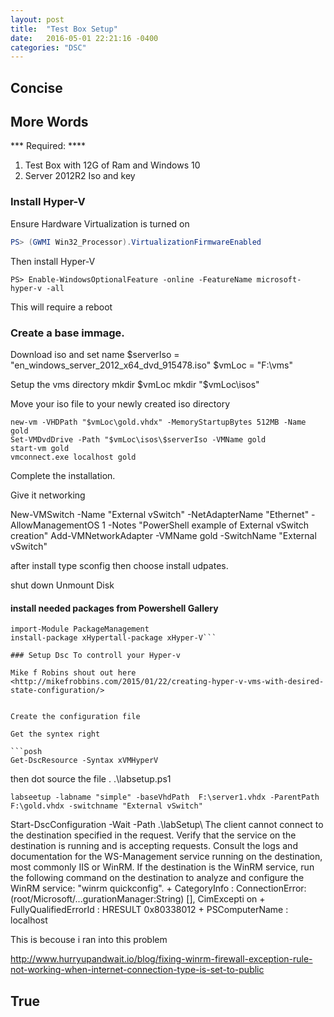 ```yaml
---
layout: post
title:  "Test Box Setup"
date:   2016-05-01 22:21:16 -0400
categories: "DSC"  
---
```


Concise
-------


More Words
----------

*** Required: **** 

1. Test Box with 12G of Ram and Windows 10
2. Server 2012R2 Iso and key

### Install Hyper-V ###

Ensure Hardware Virtualization is turned on

```powershell
PS> (GWMI Win32_Processor).VirtualizationFirmwareEnabled
```

Then install Hyper-V

```posh
PS> Enable-WindowsOptionalFeature -online -FeatureName microsoft-hyper-v -all
```

This will require a reboot

### Create a base immage.

Download iso and set name
$serverIso = "en_windows_server_2012_x64_dvd_915478.iso"
$vmLoc = "F:\vms\"

Setup the vms directory
mkdir $vmLoc
mkdir "$vmLoc\isos"

Move your iso file to your newly created iso directory

```posh
new-vm -VHDPath "$vmLoc\gold.vhdx" -MemoryStartupBytes 512MB -Name gold
Set-VMDvdDrive -Path "$vmLoc\isos\$serverIso -VMName gold
start-vm gold
vmconnect.exe localhost gold
```

Complete the installation.


Give it networking

New-VMSwitch -Name "External vSwitch" -NetAdapterName "Ethernet" -AllowManagementOS 1 -Notes "PowerShell example of External vSwitch creation"
Add-VMNetworkAdapter -VMName gold -SwitchName "External vSwitch"


after install type sconfig then choose install udpates.

shut down
Unmount Disk

#### install needed packages from Powershell Gallery

```posh
import-Module PackageManagement
install-package xHypertall-package xHyper-V```

### Setup Dsc To controll your Hyper-v

Mike f Robins shout out here
<http://mikefrobbins.com/2015/01/22/creating-hyper-v-vms-with-desired-state-configuration/>


Create the configuration file

Get the syntex right

```posh
Get-DscResource -Syntax xVMHyperV
````



then dot source the file
. .\labsetup.ps1

```posh
labseetup -labname "simple" -baseVhdPath  F:\server1.vhdx -ParentPath F:\gold.vhdx -switchname "External vSwitch"
```

Start-DscConfiguration -Wait -Path .\labSetup\ The client cannot connect to the destination specified in the request. Verify that the service on the destination is running and is accepting requests. Consult the logs and documentation for the WS-Management service running on the destination, most commonly IIS or WinRM. If the destination is the WinRM service, run the following command on the destination to analyze and configure the WinRM service: "winrm quickconfig".     + CategoryInfo          : ConnectionError: (root/Microsoft/...gurationManager:String) [], CimExcepti    on     + FullyQualifiedErrorId : HRESULT 0x80338012     + PSComputerName        : localhost

This is becouse i ran into this problem

http://www.hurryupandwait.io/blog/fixing-winrm-firewall-exception-rule-not-working-when-internet-connection-type-is-set-to-public







True
-----

